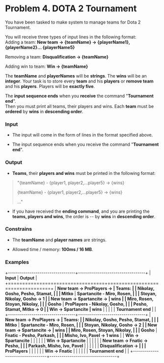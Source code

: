 Problem 4. DOTA 2 Tournament
============================

You have been tasked to make system to manage teams for Dota 2
Tournament.

You will receive three types of input lines in the following format:\
Adding a team: **New team** **-\>** **{teamName} -\> {playerName1},
{playerName2}\... {playerName5}**

Removing a team: **Disqualification -\> {teamName}**

Adding win to team: **Win -\> {teamName}**

The **teamName** and **playerNames** will be **strings**. The **wins**
will be an **integer**. Your task is to store every **team** and his
**players** or **remove team** and his **players**. Players will be
**exactly five**.

The **input sequence ends** when you **receive** the command
"**Tournament end**".\
Then you must print all teams, their players and wins. Each **team**
must be **ordered** by **wins** in **descending order**.

### Input

-   The input will come in the form of lines in the format specified
    above.

-   The input sequence ends when you receive the command "**Tournament
    end**".

### Output

-   **Teams**, their **players and wins** must be printed in the
    following format:

> "{teamName} - {player1, player2,...player5} -\> {wins}
>
> {teamName} - {player1, player2,...player5} -\> {wins}
>
> ..."

-   If you have received the **ending command**, and you are printing
    the **teams, players and wins**, the order is -- by **wins** in
    **descending order**.

### Constrains

-   The **teamName** and **player names** are strings.

-   Allowed time / memory: **100ms / 16 MB**.

### Examples

+----------------------------------+----------------------------------+
| **Input**                        | **Output**                       |
+==================================+==================================+
| **New team -\> ProPlayers -\>    | **Teams:**                       |
| Nikolay, Gosho, Pesho, Stamat,   |                                  |
| Mitko**                          | **Spartancite - Miro, Rosen,     |
|                                  | Stoyan, Nikolay, Gosho -\> 1     |
| **New team -\> Spartancite -\>   | wins**                           |
| Miro, Rosen, Stoyan, Nikolay,    |                                  |
| Gosho**                          | **ProPlayers - Nikolay, Gosho,   |
|                                  | Pesho, Stamat, Mitko -\> 0       |
| **Win -\> Spartancite**          | wins**                           |
|                                  |                                  |
| **Tournament end**               |                                  |
+----------------------------------+----------------------------------+
| **New team -\> ProPlayers -\>    | **Teams:**                       |
| Nikolay, Gosho, Pesho, Stamat,   |                                  |
| Mitko**                          | **Spartancite - Miro, Rosen,     |
|                                  | Stoyan, Nikolay, Gosho -\> 2     |
| **New team -\> Spartancite -\>   | wins**                           |
| Miro, Rosen, Stoyan, Nikolay,    |                                  |
| Gosho**                          | **Fnatic - Pesho, Parkash,       |
|                                  | Misho, Ivo, Pavel -\> 1 wins**   |
| **Win -\> Spartancite**          |                                  |
|                                  |                                  |
| **Win -\> Spartancite**          |                                  |
|                                  |                                  |
| **New team -\> Fnatic -\> Pesho, |                                  |
| Parkash, Misho, Ivo, Pavel**     |                                  |
|                                  |                                  |
| **Disqualification -\>           |                                  |
| ProPlayers**                     |                                  |
|                                  |                                  |
| **Win -\> Fnatic**               |                                  |
|                                  |                                  |
| **Tournament end**               |                                  |
+----------------------------------+----------------------------------+
